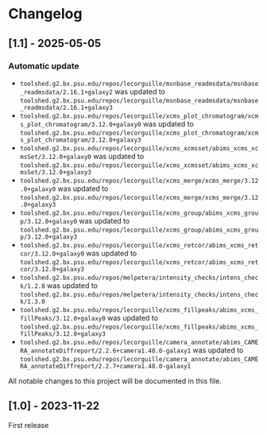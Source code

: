 # Changelog

## [1.1] - 2025-05-05

### Automatic update
- `toolshed.g2.bx.psu.edu/repos/lecorguille/msnbase_readmsdata/msnbase_readmsdata/2.16.1+galaxy2` was updated to `toolshed.g2.bx.psu.edu/repos/lecorguille/msnbase_readmsdata/msnbase_readmsdata/2.16.1+galaxy3`
- `toolshed.g2.bx.psu.edu/repos/lecorguille/xcms_plot_chromatogram/xcms_plot_chromatogram/3.12.0+galaxy0` was updated to `toolshed.g2.bx.psu.edu/repos/lecorguille/xcms_plot_chromatogram/xcms_plot_chromatogram/3.12.0+galaxy3`
- `toolshed.g2.bx.psu.edu/repos/lecorguille/xcms_xcmsset/abims_xcms_xcmsSet/3.12.0+galaxy0` was updated to `toolshed.g2.bx.psu.edu/repos/lecorguille/xcms_xcmsset/abims_xcms_xcmsSet/3.12.0+galaxy3`
- `toolshed.g2.bx.psu.edu/repos/lecorguille/xcms_merge/xcms_merge/3.12.0+galaxy0` was updated to `toolshed.g2.bx.psu.edu/repos/lecorguille/xcms_merge/xcms_merge/3.12.0+galaxy3`
- `toolshed.g2.bx.psu.edu/repos/lecorguille/xcms_group/abims_xcms_group/3.12.0+galaxy0` was updated to `toolshed.g2.bx.psu.edu/repos/lecorguille/xcms_group/abims_xcms_group/3.12.0+galaxy3`
- `toolshed.g2.bx.psu.edu/repos/lecorguille/xcms_retcor/abims_xcms_retcor/3.12.0+galaxy0` was updated to `toolshed.g2.bx.psu.edu/repos/lecorguille/xcms_retcor/abims_xcms_retcor/3.12.0+galaxy3`
- `toolshed.g2.bx.psu.edu/repos/melpetera/intensity_checks/intens_check/1.2.8` was updated to `toolshed.g2.bx.psu.edu/repos/melpetera/intensity_checks/intens_check/1.3.0`
- `toolshed.g2.bx.psu.edu/repos/lecorguille/xcms_fillpeaks/abims_xcms_fillPeaks/3.12.0+galaxy0` was updated to `toolshed.g2.bx.psu.edu/repos/lecorguille/xcms_fillpeaks/abims_xcms_fillPeaks/3.12.0+galaxy3`
- `toolshed.g2.bx.psu.edu/repos/lecorguille/camera_annotate/abims_CAMERA_annotateDiffreport/2.2.6+camera1.48.0-galaxy1` was updated to `toolshed.g2.bx.psu.edu/repos/lecorguille/camera_annotate/abims_CAMERA_annotateDiffreport/2.2.7+camera1.48.0-galaxy1`

All notable changes to this project will be documented in this file.

## [1.0] - 2023-11-22

First release

